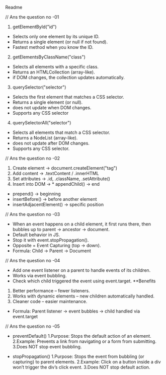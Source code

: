   Readme

// Ans the question no -01

1. getElementById("id")

*  Selects only one element by its unique ID. 
*  Returns a single element (or null if not found). 
*  Fastest method when you know the ID. 

2. getElementsByClassName("class")

*  Selects all elements with a specific class. 
*  Returns an HTMLCollection (array-like). 
*  if DOM changes, the collection updates automatically. 

3. querySelector("selector")

*  Selects the first element that matches a CSS selector. 
*  Returns a single element (or null). 
*  does not update when DOM changes. 
*  Supports any CSS selector 

4. querySelectorAll("selector")

*  Selects all elements that match a CSS selector. 
*  Returns a NodeList (array-like). 
*  does not update after DOM changes. 
*  Supports any CSS selector. 

// Ans the question no -02

1.  Create element → document.createElement("tag") 
2.  Add content → .textContent / .innerHTML 
3.  Set attributes → .id, .className, .setAttribute() 
4.  Insert into DOM → *  appendChild() → end 
*  prepend() → beginning 
*  insertBefore() → before another element 
*  insertAdjacentElement() → specific position 



// Ans the question no -03

*  When an event happens on a child element, it first runs there, then bubbles up to parent → ancestor → document. 
*  Default behavior in JS. 
*  Stop it with event.stopPropagation(). 
*  Opposite = Event Capturing (top → down). 
* Formula: Child → Parent → Document 
 

// Ans the question no -04
*  Add one event listener on a parent to handle events of its children. 
*  Works via event bubbling. 
*  Check which child triggered the event using event.target. 
**Benefits
1.  Better performance – fewer listeners. 
2.  Works with dynamic elements – new children automatically handled. 
3.  Cleaner code – easier maintenance. 
* Formula: Parent listener → event bubbles → child handled via event.target

// Ans the question no -05

* preventDefault()
    1.Purpose: Stops the default action of an element.
    2.Example: Prevents a link from navigating or a form from submitting.
    3.Does NOT stop event bubbling.

* stopPropagation()
    1.Purpose: Stops the event from bubbling (or capturing) to parent elements.
    2.Example: Click on a button inside a div won’t trigger the div’s click event.
    3.Does NOT stop default action.